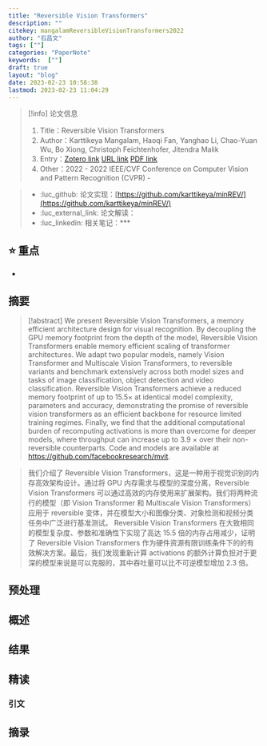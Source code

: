 ```yaml
---
title: "Reversible Vision Transformers"
description: ""
citekey: mangalamReversibleVisionTransformers2022
author: "石昌文"
tags: [""]
categories: "PaperNote"
keywords:  [""]
draft: true
layout: "blog"
date: 2023-02-23 10:58:38
lastmod: 2023-02-23 11:04:29
---
```


> [!info] 论文信息
>1. Title：Reversible Vision Transformers
>2. Author：Karttikeya Mangalam, Haoqi Fan, Yanghao Li, Chao-Yuan Wu, Bo Xiong, Christoph Feichtenhofer, Jitendra Malik
>3. Entry：[Zotero link](zotero://select/items/@mangalamReversibleVisionTransformers2022) [URL link]() [PDF link](<file:///C\:\\Users\\19115\\OneDrive - stu.suda.edu.cn\\Zotero\\Mangalam et al_2023_Reversible Vision Transformers.pdf>)
>4. Other：2022 - 2022 IEEE/CVF Conference on Computer Vision and Pattern Recognition (CVPR)     -   

>- :luc_github: 论文实现：[https://github.com/karttikeya/minREV/](https://github.com/karttikeya/minREV/)
>- :luc_external_link: 论文解读：
>- :luc_linkedin: 相关笔记：***

## ⭐ 重点

- 

## 摘要

> [!abstract] We present Reversible Vision Transformers, a memory efficient architecture design for visual recognition. By decoupling the GPU memory footprint from the depth of the model, Reversible Vision Transformers enable memory efficient scaling of transformer architectures. We adapt two popular models, namely Vision Transformer and Multiscale Vision Transformers, to reversible variants and benchmark extensively across both model sizes and tasks of image classification, object detection and video classification. Reversible Vision Transformers achieve a reduced memory footprint of up to 15.5× at identical model complexity, parameters and accuracy, demonstrating the promise of reversible vision transformers as an efficient backbone for resource limited training regimes. Finally, we find that the additional computational burden of recomputing activations is more than overcome for deeper models, where throughput can increase up to 3.9 × over their non-reversible counterparts. Code and models are available at https://github.com/facebookresearch/mvit.

> 我们介绍了 Reversible Vision Transformers，这是一种用于视觉识别的内存高效架构设计。通过将 GPU 内存需求与模型的深度分离，Reversible Vision Transformers 可以通过高效的内存使用来扩展架构。我们将两种流行的模型（即 Vision Transformer 和 Multiscale Vision Transformers）应用于 reversible 变体，并在模型大小和图像分类、对象检测和视频分类任务中广泛进行基准测试。 Reversible Vision Transformers 在大致相同的模型复杂度、参数和准确性下实现了高达 15.5 倍的内存占用减少，证明了 Reversible Vision Transformers 作为硬件资源有限训练条件下的的有效解决方案。最后，我们发现重新计算 activations 的额外计算负担对于更深的模型来说是可以克服的，其中吞吐量可以比不可逆模型增加 2.3 倍。

## 预处理

## 概述

## 结果

## 精读

### 引文

## 摘录
